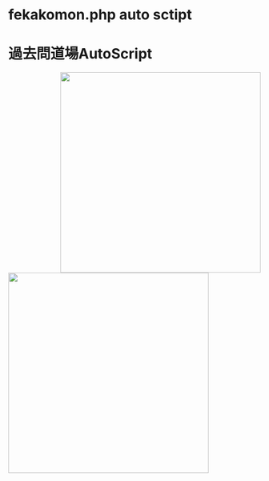 # fekakomon.php auto sctipt

# 過去問道場AutoScript

<div style="text-align: right;"><img src="https://github.com/injectxr/fekakomon.php/assets/90289410/21829786-267f-4e5c-bfb4-a403f0bd3a10" width="400"></div>
<div style="text-align: left;"><img src="https://github.com/injectxr/fekakomon.php/assets/90289410/90c06fb0-1b21-4616-a4c7-07b63ae25ce5" width="400"></div>
